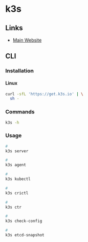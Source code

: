# k3s

## Links

- [Main Website](https://k3s.io)

## CLI

### Installation

#### Linux

```sh
curl -sfL 'https://get.k3s.io' | \
  sh -
```

### Commands

```sh
k3s -h
```

### Usage

```sh
#
k3s server

#
k3s agent

#
k3s kubectl

#
k3s crictl

#
k3s ctr

#
k3s check-config

#
k3s etcd-snapshot
```
